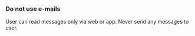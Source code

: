### Do not use e-mails
User can read messages only via web or app. Never send any messages to user.

